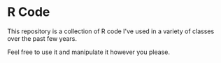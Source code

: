 # R Code

This repository is a collection of R code I've used in a variety of classes over the past few years.

Feel free to use it and manipulate it however you please.
